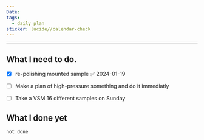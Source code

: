```yaml
---
Date: 
tags:
  - daily_plan
sticker: lucide//calendar-check
---
```

---
## What I need to do.

- [x] re-polishing mounted sample ✅ 2024-01-19
- [ ] Make a plan of high-pressure something and do it immediatly
- [ ] Take a VSM 16 different samples on Sunday



## What I done yet
```tasks
not done
```
